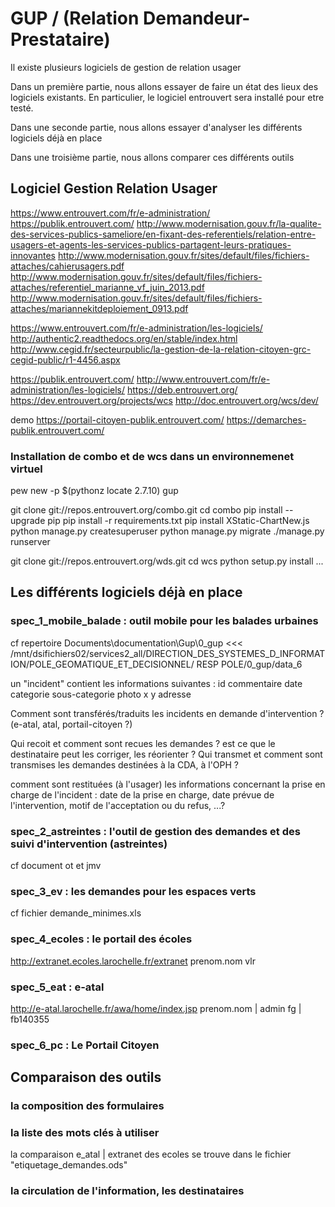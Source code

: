 # GUP / (Relation Demandeur-Prestataire)

Il existe plusieurs logiciels de gestion de relation usager

Dans un première partie, nous allons essayer de faire un état des lieux des logiciels existants.
En particulier, le logiciel entrouvert sera installé pour etre testé.

Dans une seconde partie, nous allons essayer d'analyser les différents logiciels déjà en place

Dans une troisième partie, nous allons comparer ces différents outils



## Logiciel Gestion Relation Usager

https://www.entrouvert.com/fr/e-administration/
https://publik.entrouvert.com/
http://www.modernisation.gouv.fr/la-qualite-des-services-publics-sameliore/en-fixant-des-referentiels/relation-entre-usagers-et-agents-les-services-publics-partagent-leurs-pratiques-innovantes
http://www.modernisation.gouv.fr/sites/default/files/fichiers-attaches/cahierusagers.pdf
http://www.modernisation.gouv.fr/sites/default/files/fichiers-attaches/referentiel_marianne_vf_juin_2013.pdf
http://www.modernisation.gouv.fr/sites/default/files/fichiers-attaches/mariannekitdeploiement_0913.pdf

https://www.entrouvert.com/fr/e-administration/les-logiciels/
http://authentic2.readthedocs.org/en/stable/index.html
http://www.cegid.fr/secteurpublic/la-gestion-de-la-relation-citoyen-grc-cegid-public/r1-4456.aspx


https://publik.entrouvert.com/
http://www.entrouvert.com/fr/e-administration/les-logiciels/
https://deb.entrouvert.org/
https://dev.entrouvert.org/projects/wcs
http://doc.entrouvert.org/wcs/dev/

demo
https://portail-citoyen-publik.entrouvert.com/
https://demarches-publik.entrouvert.com/

### Installation de combo et de wcs dans un environnemenet virtuel

pew new -p $(pythonz locate 2.7.10) gup

git clone git://repos.entrouvert.org/combo.git
cd combo
pip install --upgrade pip
pip install -r requirements.txt
pip install XStatic-ChartNew.js
python manage.py createsuperuser
python manage.py migrate
./manage.py runserver

git clone git://repos.entrouvert.org/wds.git
cd wcs
python setup.py install
...

## Les différents logiciels déjà en place

### spec_1_mobile_balade : outil mobile pour les balades urbaines
cf repertoire Documents\documentation\Gup\0_gup
<<<
/mnt/dsifichiers02/services2_all/DIRECTION_DES_SYSTEMES_D_INFORMATION/POLE_GEOMATIQUE_ET_DECISIONNEL/
RESP POLE/0_gup/data_6

un "incident" contient les informations suivantes :
id
commentaire
date
categorie
sous-categorie
photo
x
y
adresse

Comment sont transférés/traduits les incidents en demande d'intervention ? (e-atal, atal, portail-citoyen ?)

Qui recoit et comment sont recues les demandes ? est ce que le destinataire peut les corriger, les réorienter ?
Qui transmet et comment sont transmises les demandes destinées à la CDA, à l'OPH ?

comment sont restituées (à l'usager) les informations concernant la prise en charge de l'incident : date de la prise en charge, date prévue de l'intervention, motif de l'acceptation ou du refus, ...?

### spec_2_astreintes : l'outil de gestion des demandes et des suivi d'intervention (astreintes)
cf document ot et jmv

### spec_3_ev : les demandes pour les espaces verts
cf fichier demande_minimes.xls

### spec_4_ecoles : le portail des écoles
http://extranet.ecoles.larochelle.fr/extranet
prenom.nom
vlr

### spec_5_eat : e-atal
http://e-atal.larochelle.fr/awa/home/index.jsp
prenom.nom | admin
fg | fb140355



### spec_6_pc : Le Portail Citoyen

## Comparaison des outils

### la composition des formulaires

### la liste des mots clés à utiliser
la comparaison e_atal | extranet des ecoles se trouve dans le fichier "etiquetage_demandes.ods"

### la circulation de l'information, les destinataires



